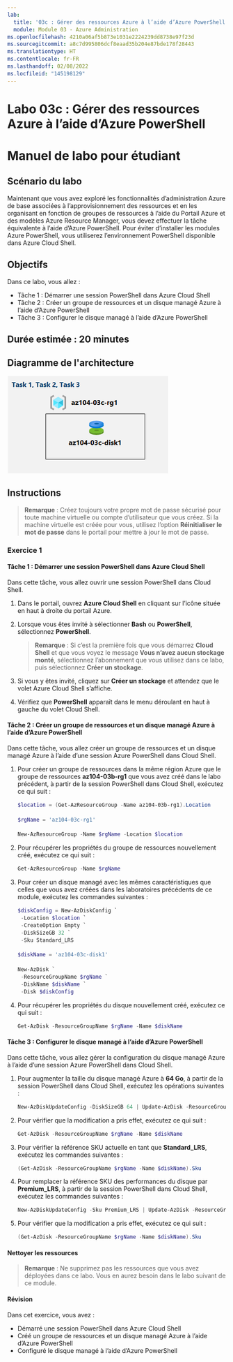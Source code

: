 ```yaml
---
lab:
  title: '03c : Gérer des ressources Azure à l’aide d’Azure PowerShell'
  module: Module 03 - Azure Administration
ms.openlocfilehash: 4210a06af5b873e1031e2224239dd8738e97f23d
ms.sourcegitcommit: a8c7d995806dcf8eaad35b204e87bde178f28443
ms.translationtype: HT
ms.contentlocale: fr-FR
ms.lasthandoff: 02/08/2022
ms.locfileid: "145198129"
---
```

# <a name="lab-03c---manage-azure-resources-by-using-azure-powershell"></a>Labo 03c : Gérer des ressources Azure à l’aide d’Azure PowerShell
# <a name="student-lab-manual"></a>Manuel de labo pour étudiant

## <a name="lab-scenario"></a>Scénario du labo

Maintenant que vous avez exploré les fonctionnalités d’administration Azure de base associées à l’approvisionnement des ressources et en les organisant en fonction de groupes de ressources à l’aide du Portail Azure et des modèles Azure Resource Manager, vous devez effectuer la tâche équivalente à l’aide d’Azure PowerShell. Pour éviter d’installer les modules Azure PowerShell, vous utiliserez l’environnement PowerShell disponible dans Azure Cloud Shell.

## <a name="objectives"></a>Objectifs

Dans ce labo, vous allez :

+ Tâche 1 : Démarrer une session PowerShell dans Azure Cloud Shell
+ Tâche 2 : Créer un groupe de ressources et un disque managé Azure à l’aide d’Azure PowerShell
+ Tâche 3 : Configurer le disque managé à l’aide d’Azure PowerShell

## <a name="estimated-timing-20-minutes"></a>Durée estimée : 20 minutes

## <a name="architecture-diagram"></a>Diagramme de l'architecture

![image](../media/lab03c.png)

## <a name="instructions"></a>Instructions

> **Remarque** :  Créez toujours votre propre mot de passe sécurisé pour toute machine virtuelle ou compte d’utilisateur que vous créez. Si la machine virtuelle est créée pour vous, utilisez l’option **Réinitialiser le mot de passe** dans le portail pour mettre à jour le mot de passe. 

### <a name="exercise-1"></a>Exercice 1

#### <a name="task-1-start-a-powershell-session-in-azure-cloud-shell"></a>Tâche 1 : Démarrer une session PowerShell dans Azure Cloud Shell

Dans cette tâche, vous allez ouvrir une session PowerShell dans Cloud Shell. 

1. Dans le portail, ouvrez **Azure Cloud Shell** en cliquant sur l’icône située en haut à droite du portail Azure.

1. Lorsque vous êtes invité à sélectionner **Bash** ou **PowerShell**, sélectionnez **PowerShell**. 

    >**Remarque** : Si c’est la première fois que vous démarrez **Cloud Shell** et que vous voyez le message **Vous n’avez aucun stockage monté**, sélectionnez l’abonnement que vous utilisez dans ce labo, puis sélectionnez **Créer un stockage**. 

1. Si vous y êtes invité, cliquez sur **Créer un stockage** et attendez que le volet Azure Cloud Shell s’affiche. 

1. Vérifiez que **PowerShell** apparaît dans le menu déroulant en haut à gauche du volet Cloud Shell.

#### <a name="task-2-create-a-resource-group-and-an-azure-managed-disk-by-using-azure-powershell"></a>Tâche 2 : Créer un groupe de ressources et un disque managé Azure à l’aide d’Azure PowerShell

Dans cette tâche, vous allez créer un groupe de ressources et un disque managé Azure à l’aide d’une session Azure PowerShell dans Cloud Shell.

1. Pour créer un groupe de ressources dans la même région Azure que le groupe de ressources **az104-03b-rg1** que vous avez créé dans le labo précédent, à partir de la session PowerShell dans Cloud Shell, exécutez ce qui suit :

   ```powershell
   $location = (Get-AzResourceGroup -Name az104-03b-rg1).Location

   $rgName = 'az104-03c-rg1'

   New-AzResourceGroup -Name $rgName -Location $location
   ```
1. Pour récupérer les propriétés du groupe de ressources nouvellement créé, exécutez ce qui suit :

   ```powershell
   Get-AzResourceGroup -Name $rgName
   ```
1. Pour créer un disque managé avec les mêmes caractéristiques que celles que vous avez créées dans les laboratoires précédents de ce module, exécutez les commandes suivantes :

   ```powershell
   $diskConfig = New-AzDiskConfig `
    -Location $location `
    -CreateOption Empty `
    -DiskSizeGB 32 `
    -Sku Standard_LRS

   $diskName = 'az104-03c-disk1'

   New-AzDisk `
    -ResourceGroupName $rgName `
    -DiskName $diskName `
    -Disk $diskConfig
   ```

1. Pour récupérer les propriétés du disque nouvellement créé, exécutez ce qui suit :

   ```powershell
   Get-AzDisk -ResourceGroupName $rgName -Name $diskName
   ```

#### <a name="task-3-configure-the-managed-disk-by-using-azure-powershell"></a>Tâche 3 : Configurer le disque managé à l’aide d’Azure PowerShell

Dans cette tâche, vous allez gérer la configuration du disque managé Azure à l’aide d’une session Azure PowerShell dans Cloud Shell. 

1. Pour augmenter la taille du disque managé Azure à **64 Go**, à partir de la session PowerShell dans Cloud Shell, exécutez les opérations suivantes :

   ```powershell
   New-AzDiskUpdateConfig -DiskSizeGB 64 | Update-AzDisk -ResourceGroupName $rgName -DiskName $diskName
   ```

1. Pour vérifier que la modification a pris effet, exécutez ce qui suit :

   ```powershell
   Get-AzDisk -ResourceGroupName $rgName -Name $diskName
   ```

1. Pour vérifier la référence SKU actuelle en tant que **Standard_LRS**, exécutez les commandes suivantes :

   ```powershell
   (Get-AzDisk -ResourceGroupName $rgName -Name $diskName).Sku
   ```

1. Pour remplacer la référence SKU des performances du disque par **Premium_LRS**, à partir de la session PowerShell dans Cloud Shell, exécutez les commandes suivantes :

   ```powershell
   New-AzDiskUpdateConfig -Sku Premium_LRS | Update-AzDisk -ResourceGroupName $rgName -DiskName $diskName
   ```

1. Pour vérifier que la modification a pris effet, exécutez ce qui suit :

   ```powershell
   (Get-AzDisk -ResourceGroupName $rgName -Name $diskName).Sku
   ```

#### <a name="clean-up-resources"></a>Nettoyer les ressources

   >**Remarque** : Ne supprimez pas les ressources que vous avez déployées dans ce labo. Vous en aurez besoin dans le labo suivant de ce module.

#### <a name="review"></a>Révision

Dans cet exercice, vous avez :

- Démarré une session PowerShell dans Azure Cloud Shell
- Créé un groupe de ressources et un disque managé Azure à l’aide d’Azure PowerShell
- Configuré le disque managé à l’aide d’Azure PowerShell
